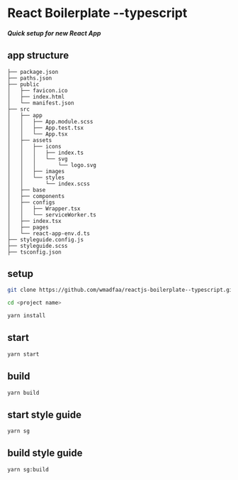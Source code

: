 # React Boilerplate --typescript

##### Quick setup for new React App

## app structure

    ├── package.json
    ├── paths.json
    ├── public
    │   ├── favicon.ico
    │   ├── index.html
    │   └── manifest.json
    ├── src
    │   ├── app
    │   │   ├── App.module.scss
    │   │   ├── App.test.tsx
    │   │   └── App.tsx
    │   ├── assets
    │   │   ├── icons
    │   │   │   ├── index.ts
    │   │   │   └── svg
    │   │   │       └── logo.svg
    │   │   ├── images
    │   │   └── styles
    │   │       └── index.scss
    │   ├── base
    │   ├── components
    │   ├── configs
    │   │   ├── Wrapper.tsx
    │   │   └── serviceWorker.ts
    │   ├── index.tsx
    │   ├── pages
    │   └── react-app-env.d.ts
    ├── styleguide.config.js
    ├── styleguide.scss
    ├── tsconfig.json


## setup
```sh
git clone https://github.com/wmadfaa/reactjs-boilerplate--typescript.git <project name>

cd <project name>

yarn install
```

## start
```sh
yarn start
```

## build
```sh
yarn build
```

## start style guide
```sh
yarn sg
```

## build style guide
```sh
yarn sg:build
```